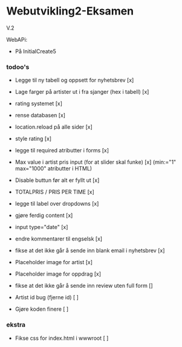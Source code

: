 # Webutvikling2-Eksamen
V.2


WebAPi:
- På InitialCreate5


### todoo's ###
- Legge til ny tabell og oppsett for nyhetsbrev [x]
- Lage farger på artister ut i fra sjanger (hex i tabell) [x]
- rating systemet [x]


- rense databasen [x]
- location.reload på alle sider [x]
- style rating [x]
- legge til required atributter i forms [x]
- Max value i artist pris input (for at slider skal funke) [x] (min:="1" max="1000" atributter i HTML)
- Disable buttun før alt er fyllt ut [x]
- TOTALPRIS / PRIS PER TIME [x]
- legge til label over dropdowns [x] 
- gjøre ferdig content [x]
- input type="date" [x]
- endre kommentarer til engselsk [x]
- fikse at det ikke går å sende inn blank email i nyhetsbrev [x]
- Placeholder image for artist [x]
- Placeholder image for oppdrag [x]

- fikse at det ikke går å sende inn review uten full form []
- Artist id bug (fjerne id) [ ]
- Gjøre koden finere [ ]


### ekstra ###
- Fikse css for index.html i wwwroot [ ]